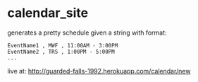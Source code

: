 calendar_site
=============

generates a pretty schedule given a string with format:

`EventName1 , MWF , 11:00AM - 3:00PM` <br/>
`EventName2 , TRS , 1:00PM - 5:00PM` <br/>
`...`

live at: http://guarded-falls-1992.herokuapp.com/calendar/new
